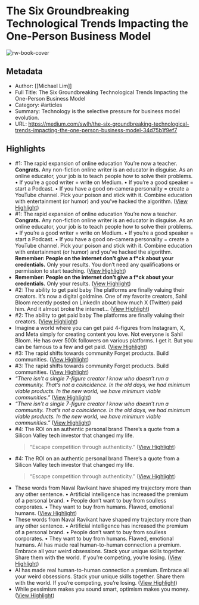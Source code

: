 # The Six Groundbreaking Technological Trends Impacting the One-Person Business Model

![rw-book-cover](https://readwise-assets.s3.amazonaws.com/media/uploaded_book_covers/profile_1073452/0ZsfxgsGbvDmUSprb_0MpNoVZ)

## Metadata
- Author: [[Michael Lim]]
- Full Title: The Six Groundbreaking Technological Trends Impacting the One-Person Business Model
- Category: #articles
- Summary: Technology is the selective pressure for business model evolution.
- URL: https://medium.com/swlh/the-six-groundbreaking-technological-trends-impacting-the-one-person-business-model-34d75b1f9ef7

## Highlights
- #1: The rapid expansion of online education
  You’re now a teacher.
  **Congrats.**
  Any non-fiction online writer is an educator in disguise. As an online educator, your job is to teach people how to solve their problems.
  • If you’re a good writer = write on Medium.
  • If you’re a good speaker = start a Podcast.
  • If you have a good on-camera personality = create a YouTube channel.
  Pick your poison and stick with it.
  Combine education with entertainment (or humor) and you’ve hacked the algorithm. ([View Highlight](https://read.readwise.io/read/01hazfkdz500f3cr8x3tye1xhz))
- #1: The rapid expansion of online education
  You’re now a teacher.
  **Congrats.**
  Any non-fiction online writer is an educator in disguise. As an online educator, your job is to teach people how to solve their problems.
  • If you’re a good writer = write on Medium.
  • If you’re a good speaker = start a Podcast.
  • If you have a good on-camera personality = create a YouTube channel.
  Pick your poison and stick with it.
  Combine education with entertainment (or humor) and you’ve hacked the algorithm.
  **Remember: People on the internet don’t give a f*ck about your credentials.**
  Only your results.
  You don’t need any qualifications or permission to start teaching. ([View Highlight](https://read.readwise.io/read/01hazq8mqshr3xd9pxg0grf4jk))
- **Remember: People on the internet don’t give a f*ck about your credentials.**
  Only your results. ([View Highlight](https://read.readwise.io/read/01hazfm843m1sw0xvfzh02q4hp))
- #2: The ability to get paid baby
  The platforms are finally valuing their creators.
  It’s now a digital goldmine.
  One of my favorite creators, Sahil Bloom recently posted on LinkedIn about how much X (Twitter) paid him.
  And it almost broke the internet… ([View Highlight](https://read.readwise.io/read/01hazfnpmt117aj91hb0pzrt5j))
- #2: The ability to get paid baby
  The platforms are finally valuing their creators. ([View Highlight](https://read.readwise.io/read/01hazq8yfb1afpth6jr3asbtc9))
- Imagine a world where you can get paid 4-figures from Instagram, X, and Meta simply for creating content you love.
  Not everyone is Sahil Bloom. He has over 500k followers on various platforms. I get it. But you can be famous to a few and get paid. ([View Highlight](https://read.readwise.io/read/01hazq9pyd984jf8jpf8kpqgpt))
- #3: The rapid shifts towards community
  Forget products. Build communities. ([View Highlight](https://read.readwise.io/read/01hazg377pha1xdzcfcd1zzha2))
- #3: The rapid shifts towards community
  Forget products. Build communities. ([View Highlight](https://read.readwise.io/read/01hazq9xrvftxbgh2myjwnyxae))
- *“There isn’t a single 7-figure creator I know who doesn’t run a community.*
  *That’s not a coincidence.*
  *In the old days, we had minimum viable products.*
  *In the new world, we have minimum viable communities.”* ([View Highlight](https://read.readwise.io/read/01hazg3976pp3sm1h9jc71k10d))
- *“There isn’t a single 7-figure creator I know who doesn’t run a community.*
  *That’s not a coincidence.*
  *In the old days, we had minimum viable products.*
  *In the new world, we have minimum viable communities.”* ([View Highlight](https://read.readwise.io/read/01hazqa5gspjmmdd9vpszgjqs7))
- #4: The ROI on an authentic personal brand
  There’s a quote from a Silicon Valley tech investor that changed my life.
  > “Escape competition through authenticity.” ([View Highlight](https://read.readwise.io/read/01hazg49naky0hkxga3wt3jbwp))
- #4: The ROI on an authentic personal brand
  There’s a quote from a Silicon Valley tech investor that changed my life.
  > “Escape competition through authenticity.” ([View Highlight](https://read.readwise.io/read/01hazqa9w7bwvvjc9ea6ezpqtc))
- These words from Naval Ravikant have shaped my trajectory more than any other sentence.
  • Artificial intelligence has increased the premium of a personal brand.
  • People don’t want to buy from soulless corporates.
  • They want to buy from humans. Flawed, emotional humans. ([View Highlight](https://read.readwise.io/read/01hazg4qxa8hkkfypn2f8t13x3))
- These words from Naval Ravikant have shaped my trajectory more than any other sentence.
  • Artificial intelligence has increased the premium of a personal brand.
  • People don’t want to buy from soulless corporates.
  • They want to buy from humans. Flawed, emotional humans.
  AI has made real human-to-human connection a premium.
  Embrace all your weird obsessions. Stack your unique skills together. Share them with the world.
  If you’re competing, you’re losing. ([View Highlight](https://read.readwise.io/read/01hazqahr4zmfvbpbmdaz132dy))
- AI has made real human-to-human connection a premium.
  Embrace all your weird obsessions. Stack your unique skills together. Share them with the world.
  If you’re competing, you’re losing. ([View Highlight](https://read.readwise.io/read/01hazg57qy19crpmfw6yvbm7hr))
- While pessimism makes you sound smart, optimism makes you money. ([View Highlight](https://read.readwise.io/read/01hazq7stjtb7cra1hegkjw6w3))
